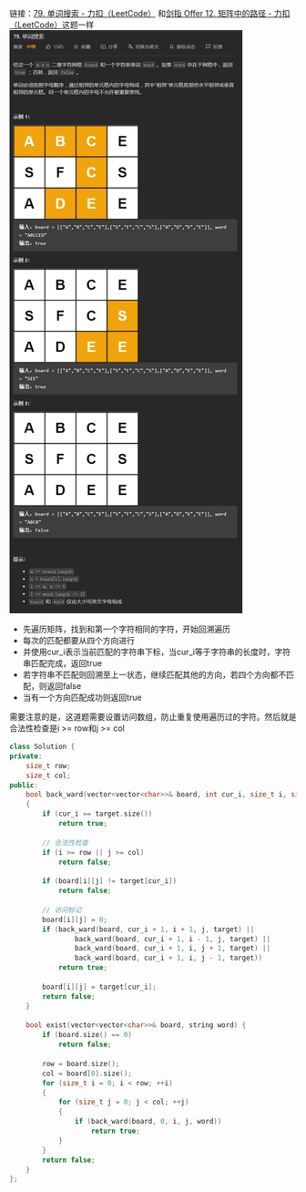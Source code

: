 链接：[79. 单词搜索 - 力扣（LeetCode）](https://leetcode.cn/problems/word-search/)
和[剑指 Offer 12. 矩阵中的路径 - 力扣（LeetCode）](https://leetcode.cn/problems/ju-zhen-zhong-de-lu-jing-lcof/?envType=study-plan-v2&id=coding-interviews)这题一样
![image.png](https://raw.githubusercontent.com/ren77281/pigco-image/main/img/20230512184131.png)

- 先遍历矩阵，找到和第一个字符相同的字符，开始回溯遍历
- 每次的匹配都要从四个方向进行
- 并使用cur_i表示当前匹配的字符串下标，当cur_i等于字符串的长度时，字符串匹配完成，返回true
- 若字符串不匹配则回溯至上一状态，继续匹配其他的方向，若四个方向都不匹配，则返回false
- 当有一个方向匹配成功则返回true

需要注意的是，这道题需要设置访问数组，防止重复使用遍历过的字符。然后就是合法性检查是i >= row和j >= col
```cpp
class Solution {
private:
    size_t row;
    size_t col;
public:
    bool back_ward(vector<vector<char>>& board, int cur_i, size_t i, size_t j, string& target)
    {
        if (cur_i == target.size())
            return true;
        
        // 合法性检查
        if (i >= row || j >= col)
            return false;

        if (board[i][j] != target[cur_i])
            return false;
        
        // 访问标记
        board[i][j] = 0;
        if (back_ward(board, cur_i + 1, i + 1, j, target) || 
                back_ward(board, cur_i + 1, i - 1, j, target) ||
                back_ward(board, cur_i + 1, i, j + 1, target) || 
                back_ward(board, cur_i + 1, i, j - 1, target))
            return true;
        
        board[i][j] = target[cur_i];
        return false;
    }

    bool exist(vector<vector<char>>& board, string word) {
        if (board.size() == 0)
            return false;

        row = board.size();
        col = board[0].size();
        for (size_t i = 0; i < row; ++i)
        {
            for (size_t j = 0; j < col; ++j)
            {
                if (back_ward(board, 0, i, j, word))
                    return true;
            }
        }
        return false;
    }
};
```